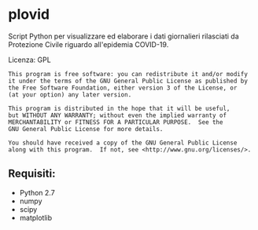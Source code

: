 # plovid

Script Python per visualizzare ed elaborare i dati giornalieri rilasciati da Protezione Civile riguardo all'epidemia COVID-19.

Licenza: GPL

    This program is free software: you can redistribute it and/or modify
    it under the terms of the GNU General Public License as published by
    the Free Software Foundation, either version 3 of the License, or
    (at your option) any later version.

    This program is distributed in the hope that it will be useful,
    but WITHOUT ANY WARRANTY; without even the implied warranty of
    MERCHANTABILITY or FITNESS FOR A PARTICULAR PURPOSE.  See the
    GNU General Public License for more details.

    You should have received a copy of the GNU General Public License
    along with this program.  If not, see <http://www.gnu.org/licenses/>.
    
 ## Requisiti:
  - Python 2.7
  - numpy
  - scipy
  - matplotlib
